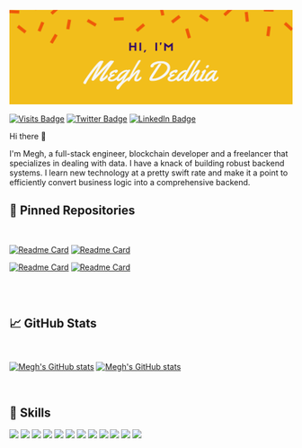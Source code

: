 
[![Megh's GitHub Banner](./assets/Header.png)](https://github.com/m11dedhia)

[![Visits Badge](https://visitor-badge.glitch.me/badge?page_id=m11dedhia.visitor-badge)](https://www.github.com/m11dedhia) [![Twitter Badge](https://img.shields.io/badge/Twitter-Profile-informational?style=flat&logo=twitter&logoColor=white&color=1CA2F1)](https://twitter.com/megh_dedhia) [![LinkedIn Badge](https://img.shields.io/badge/LinkedIn-Profile-informational?style=flat&logo=linkedin&logoColor=white&color=0D76A8)](https://www.linkedin.com/in/megh-dedhia/)

Hi there 👋

I'm Megh, a full-stack engineer, blockchain developer and a freelancer that specializes in dealing with data. I have a knack of building robust backend systems. I learn new technology at a pretty swift rate and make it a point to efficiently convert business logic into a comprehensive backend.
<br>
## 📌 Pinned Repositories
<br>

[![Readme Card](https://github-readme-stats.vercel.app/api/pin/?username=m11dedhia&repo=unicodeTasks&title_color=ffffff&text_color=c9cacc&icon_color=4AB197&bg_color=1A2B34)](https://github.com/m11dedhia/unicodeTasks) [![Readme Card](https://github-readme-stats.vercel.app/api/pin/?username=m11dedhia&repo=devCamper&title_color=ffffff&text_color=c9cacc&icon_color=4AB197&bg_color=1A2B34)](https://github.com/m11dedhia/devCamper) 

[![Readme Card](https://github-readme-stats.vercel.app/api/pin/?username=m11dedhia&repo=csv-to-json&title_color=ffffff&text_color=c9cacc&icon_color=4AB197&bg_color=1A2B34)](https://github.com/m11dedhia/csv-to-json) [![Readme Card](https://github-readme-stats.vercel.app/api/pin/?username=m11dedhia&repo=amazon-clone&title_color=ffffff&text_color=c9cacc&icon_color=4AB197&bg_color=1A2B34)](https://github.com/m11dedhia/amazon-clone)

<br>
<br>

## &#x1f4c8; GitHub Stats
<br>

[![Megh's GitHub stats](https://github-readme-stats.vercel.app/api/top-langs?username=m11dedhia&count_private=true&hide=jupyter%20notebook,html,scss,css&title_color=ffffff&text_color=c9cacc&icon_color=4AB197&bg_color=1A2B34)](https://github.com/m11dedhia) [![Megh's GitHub stats](https://github-readme-stats.vercel.app/api?username=m11dedhia&count_private=true&title_color=ffffff&text_color=c9cacc&icon_color=4AB197&bg_color=1A2B34)](https://github.com/m11dedhia)

<br>

## 💼 Skills

![](https://img.shields.io/badge/Code-Node-informational?style=flat&logo=react&logoColor=white&color=4AB197)
![](https://img.shields.io/badge/Code-Express-informational?style=flat&logo=react&logoColor=white&color=4AB197)
![](https://img.shields.io/badge/Code-React-informational?style=flat&logo=react&logoColor=white&color=4AB197)
![](https://img.shields.io/badge/Code-Redux-informational?style=flat&logo=Redux&logoColor=white&color=4AB197)
![](https://img.shields.io/badge/Code-JavaScript-informational?style=flat&logo=JavaScript&logoColor=white&color=4AB197)
![](https://img.shields.io/badge/Code-TypeScript-informational?style=flat&logo=TypeScript&logoColor=white&color=4AB197)
![](https://img.shields.io/badge/Code-MongoDB-informational?style=flat&logo=MongoDB&logoColor=white&color=4AB197)
![](https://img.shields.io/badge/Code-MySQL-informational?style=flat&logo=MySQL&logoColor=white&color=4AB197)
![](https://img.shields.io/badge/Code-PostgreSQL-informational?style=flat&logo=react&logoColor=white&color=4AB197)
![](https://img.shields.io/badge/Code-GraphQL-informational?style=flat&logo=react&logoColor=white&color=4AB197)
![](https://img.shields.io/badge/Code-Next-informational?style=flat&logo=react&logoColor=white&color=4AB197)
![](https://img.shields.io/badge/Code-Nuxt-informational?style=flat&logo=react&logoColor=white&color=4AB197)
